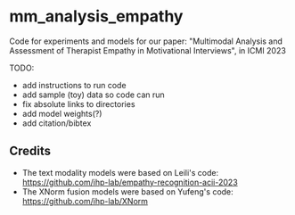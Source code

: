 # mm_analysis_empathy

Code for experiments and models for our paper:
"Multimodal Analysis and Assessment of Therapist Empathy in Motivational Interviews", in ICMI 2023

TODO:
* add instructions to run code
* add sample (toy) data so code can run
* fix absolute links to directories
* add model weights(?)
* add citation/bibtex

## Credits
* The text modality models were based on Leili's code: https://github.com/ihp-lab/empathy-recognition-acii-2023
* The XNorm fusion models were based on Yufeng's code: https://github.com/ihp-lab/XNorm

